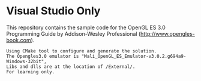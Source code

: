 Visual Studio Only
===============================

This repository contains the sample code for the OpenGL ES 3.0 Programming Guide by Addison-Wesley Professional (http://www.opengles-book.com). 

```how to
Using CMake tool to configure and generate the solution.
The Opengles3.0 emulator is "Mali_OpenGL_ES_Emulator-v3.0.2.g694a9-Windows-32bit",
Libs and dlls are at the location of /External/.
For learning only.
```


